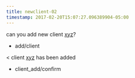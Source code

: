 ```yaml
---
title: newclient-02
timestamp: 2017-02-20T15:07:27.096389904-05:00
---
```


can you add new client [xyz](company_name)?
* add/client

< client [xyz](company_name) has been added
* client_add/confirm
